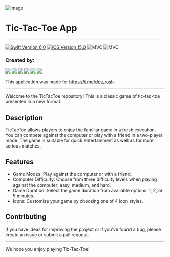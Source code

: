 ![image](https://github.com/ElShtolts13/TicTacToeApp/blob/main/ReadmeImg.tif)

# Tic-Tac-Toe App

---

<p align="left"> 
<a href="https://swift.org">
<img src="https://img.shields.io/badge/Swift-6.0-orange" alt="Swift Version 6.0"/></a>
<a href="https://developer.apple.com/ios/">
<img src="https://img.shields.io/badge/iOS-15.0%2B-success" alt="iOS Version 15.0"/></a>
<img src="https://img.shields.io/badge/MVC-ff69b4" alt="MVC" /></a>
<img src="https://img.shields.io/badge/No storyboard-purple" alt="MVC" /></a>
</p>

### Created by:
<p align="left"> 
<a href="https://https://https://github.com/ElShtolts13">
<img src="https://img.shields.io/badge/ElShtolts13-pink"/></a>
<a href="https://github.com/MaximGoryachkin">
<img src="https://img.shields.io/badge/MaximGoryachkin-red"/></a>
<a href="https://github.com/Phan56">
<img src="https://img.shields.io/badge/Phan56-green"/></a>
<a href="https://github.com/Suharik001">
<img src="https://img.shields.io/badge/Suharik001-blue"/></a>
<a href="https://github.com/oiau">
<img src="https://img.shields.io/badge/oiau-purple"/></a>
<a href="https://github.com/salfetkafive">
<img src="https://img.shields.io/badge/salfetkafive-yellow"/></a>
</p>

This application was made for https://t.me/dev_rush

---

Welcome to the TicTacToe repository! This is a classic game of tic-tac-toe presented in a new format.

## Description

TicTacToe allows players to enjoy the familiar game in a fresh execution. You can compete against the computer or play with a friend in a two-player mode. The game is suitable for quick entertainment as well as for more serious matches.

## Features

- Game Modes: Play against the computer or with a friend.
- Computer Difficulty: Choose from three difficulty levels when playing against the computer: easy, medium, and hard.
- Game Duration: Select the game duration from available options: 1, 2, or 5 minutes.
- Icons: Customize your game by choosing one of 4 icon styles.

## Contributing

If you have ideas for improving the project or if you've found a bug, please create an issue or submit a pull request.

---

We hope you enjoy playing Tic-Tac-Toe!
